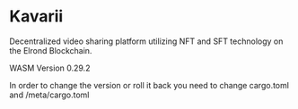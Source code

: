 # Kavarii
Decentralized video sharing platform utilizing NFT and SFT technology on the Elrond Blockchain.

WASM Version 0.29.2

In order to change the version or roll it back you need to change cargo.toml and /meta/cargo.toml
